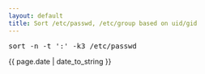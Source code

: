 ```yaml
---
layout: default
title: Sort /etc/passwd, /etc/group based on uid/gid
---
```

<pre>
sort -n -t ':' -k3 /etc/passwd
</pre>

{{ page.date | date_to_string }}
